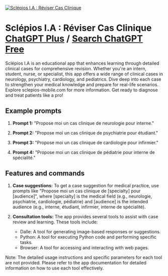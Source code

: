 
[![Sclépios I.A : Réviser Cas Clinique](https://files.oaiusercontent.com/file-iwGJ2Euy985RwNdOqbJiMOEU?se=2123-10-16T09%3A09%3A52Z&sp=r&sv=2021-08-06&sr=b&rscc=max-age%3D31536000%2C%20immutable&rscd=attachment%3B%20filename%3D982ebfdb-f69f-4219-ba93-0aed0a0e9a43.png&sig=sUVFgFbqZHWMFK3PCKTwM948zu6C/4lUhkBfuFOejRY%3D)](https://chat.openai.com/g/g-XsgKmgRHh-sclepios-i-a-reviser-cas-clinique)

# Sclépios I.A : Réviser Cas Clinique [ChatGPT Plus](https://chat.openai.com/g/g-XsgKmgRHh-sclepios-i-a-reviser-cas-clinique) / [Search ChatGPT Free](https://gptcall.net/index.html#/?search=Scl%C3%A9pios%20I.A%20%3A%20R%C3%A9viser%20Cas%20Clinique)

Sclépios I.A is an educational app that enhances learning through detailed clinical cases for comprehensive revision. Whether you're an intern, student, nurse, or specialist, this app offers a wide range of clinical cases in neurology, psychiatry, cardiology, and pediatrics. Dive deep into each case to strengthen your medical knowledge and prepare for real-life scenarios. Explore sclepios-mobile.com for more information. Get ready to diagnose and treat patients like a pro!

## Example prompts

1. **Prompt 1:** "Propose moi un cas clinique de neurologie pour interne."

2. **Prompt 2:** "Propose moi un cas clinique de psychiatrie pour étudiant."

3. **Prompt 3:** "Propose moi un cas clinique de cardiologie pour infirmier."

4. **Prompt 4:** "Propose moi un cas clinique de pédiatrie pour interne de spécialité."

## Features and commands

1. **Case suggestions:** To get a case suggestion for medical practice, use prompts like "Propose moi un cas clinique de [specialty] pour [audience]", where [specialty] is the medical field (e.g., neurologie, psychiatrie, cardiologie, pédiatrie) and [audience] is the intended audience (e.g., interne, étudiant, infirmier, interne de spécialité).

2. **Consultation tools:** The app provides several tools to assist with case review and learning. These tools include: 
   - Dalle: A tool for generating image-based responses or suggestions.
   - Python: A tool for executing Python code and performing specific tasks.
   - Browser: A tool for accessing and interacting with web pages.

Note: The detailed usage instructions and specific parameters for each tool are not provided. Please refer to the app documentation for detailed information on how to use each tool effectively.


